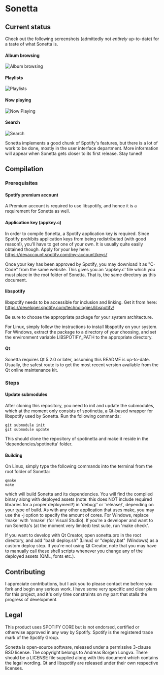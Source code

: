Sonetta
==========

Current status
----------
Check out the following screenshots (admittedly not *entirely* up-to-date) for a taste of what Sonetta is.

#### Album browsing
![Album browsing](https://raw.github.com/Andlon/sonetta/master/images/albumbrowse.jpg)

#### Playlists
![Playlists](https://raw.github.com/Andlon/sonetta/master/images/playlists.jpg)

#### Now playing
![Now Playing](https://raw.github.com/Andlon/sonetta/master/images/nowplaying.jpg)

#### Search
![Search](https://raw.github.com/Andlon/sonetta/master/images/search.jpg)

Sonetta implements a good chunk of Spotify's features, but there is a lot of work to be done, mostly in the user interface department. More information will appear when Sonetta gets closer to its first release. Stay tuned!

Compilation
--------------
### Prerequisites
#### Spotify premium account
A Premium account is required to use libspotify, and hence it is a requirement for Sonetta as well.

#### Application key (appkey.c)
In order to compile Sonetta, a Spotify application key is required. Since Spotify prohibits application keys from being redistributed (with good reason!), you'll have to get one of your own. It is usually quite easily obtained though. Apply for your key here:
https://devaccount.spotify.com/my-account/keys/

Once your key has been approved by Spotify, you may download it as "C-Code" from the same website. This gives you an 'appkey.c' file which you must place in the root folder of Sonetta. That is, the same directory as this document.

#### libspotify
libspotify needs to be accessible for inclusion and linking. Get it from here:
https://developer.spotify.com/technologies/libspotify/

Be sure to choose the appropriate package for your system architecture.

For Linux, simply follow the instructions to install libspotify on your system. For Windows, extract the package to a directory of your choosing, and set the environment variable LIBSPOTIFY_PATH to the appropriate directory.

#### Qt
Sonetta requires Qt 5.2.0 or later, assuming this README is up-to-date. Usually, the safest route is to get the most recent version available from the Qt online maintenance kit.

### Steps
#### Update submodules
After cloning this repository, you need to init and update the submodules, which at the moment only consists of spotinetta, a Qt-based wrapper for libspotify used by Sonetta. Run the following commands:
    
    git submodule init
    git submodule update
    
This should clone the repository of spotinetta and make it reside in the 'dependencies/spotinetta' folder.

#### Building
On Linux, simply type the following commands into the terminal from the root folder of Sonetta:

    qmake
    make
	
which will build Sonetta and its dependencies. You will find the compiled binary along with deployed assets (note: this does NOT include required libraries for a proper deployment!) in 'debug/' or 'release/', depending on your type of build. As with any other application that uses make, you may use the -j option to specify the amount of cores. For Windows, replace 'make' with 'nmake' (for Visual Studio). If you're a developer and want to run Sonetta's (at the moment very limited) test suite, run 'make check'. 

If you want to develop with Qt Creator, open sonetta.pro in the root directory, and add "bash deploy.sh" (Linux) or "deploy.bat" (Windows) as a custom deploy step. If you're not using Qt Creator, note that you may have to manually call these shell scripts whenever you change any of the deployed assets (QML, fonts etc.).

Contributing
------------
I appreciate contributions, but I ask you to please contact me before you fork and begin any serious work. I have some very specific and clear plans for this project, and it's only time constraints on my part that stalls the progress of development.

Legal
-------
This product uses SPOTIFY CORE but is not endorsed, certified or otherwise approved in any way by Spotify. Spotify is the registered trade mark of the Spotify Group.

Sonetta is open-source software, released under a permissive 3-clause BSD license. The copyright belongs to Andreas Borgen Longva. There should be a LICENSE file supplied along with this document which contains the legal wording. Qt and libspotify are released under their own respective licenses.
